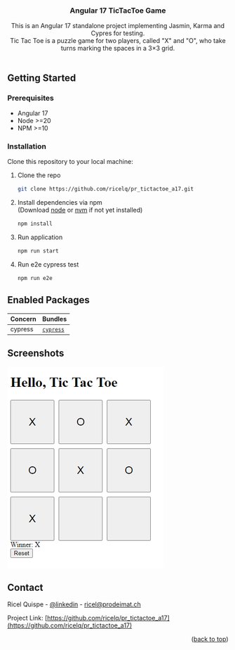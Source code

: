 <span id="readme-top"></span>

<div align="center">

<h3 align="center">Angular 17 TicTacToe Game</h3>

  <p align="center">
    This is an Angular 17 standalone project implementing Jasmin, Karma and Cypres for testing. <br>
    Tic Tac Toe is a puzzle game for two players, called "X" and "O", who take turns marking the spaces in a 3×3 grid.
    <br />    <br />
    </p>
</div>

## Getting Started

### Prerequisites

- Angular 17
- Node >=20
- NPM >=10

### Installation

Clone this repository to your local machine:

1. Clone the repo

   ```sh
   git clone https://github.com/ricelq/pr_tictactoe_a17.git
   ```

2. Install dependencies via npm
   <br>(Download [node](https://nodejs.org/en) or [nvm](https://github.com/nvm-sh/nvm?tab=readme-ov-file) if not yet installed)

   ```sh
   npm install
   ```

3. Run application

   ```sh
   npm run start
   ```

4. Run e2e cypress test

   ```sh
   npm run e2e
   ```

## Enabled Packages

| Concern | Bundles                                            |
| ------- | -------------------------------------------------- |
| cypress | [`cypress`](https://www.npmjs.com/package/cypress) |

## Screenshots

![alt text](screenshot.png)

## Contact

Ricel Quispe - [@linkedin](https://www.linkedin.com/in/ricelquispe) - ricel@prodeimat.ch

Project Link: [https://github.com/ricelq/pr_tictactoe_a17](https://github.com/ricelq/pr_tictactoe_a17)

<p align="right">(<a href="#readme-top">back to top</a>)</p>
